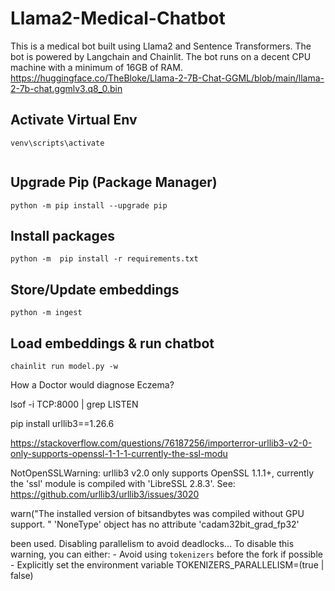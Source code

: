 # Llama2-Medical-Chatbot
This is a medical bot built using Llama2 and Sentence Transformers. The bot is powered by Langchain and Chainlit. The bot runs on a decent CPU machine with a minimum of 16GB of RAM.
https://huggingface.co/TheBloke/Llama-2-7B-Chat-GGML/blob/main/llama-2-7b-chat.ggmlv3.q8_0.bin

## Activate Virtual Env

```
venv\scripts\activate
```

```

```

## Upgrade Pip (Package Manager)

```
python -m pip install --upgrade pip
```

## Install packages

```
python -m  pip install -r requirements.txt
```

## Store/Update embeddings

```
python -m ingest
```

## Load embeddings & run chatbot

```
chainlit run model.py -w
```

How a Doctor would diagnose Eczema?



lsof -i TCP:8000 | grep LISTEN

pip install urllib3==1.26.6


https://stackoverflow.com/questions/76187256/importerror-urllib3-v2-0-only-supports-openssl-1-1-1-currently-the-ssl-modu

 NotOpenSSLWarning: urllib3 v2.0 only supports OpenSSL 1.1.1+, currently the 'ssl' module is compiled with 'LibreSSL 2.8.3'. See: https://github.com/urllib3/urllib3/issues/3020

  warn("The installed version of bitsandbytes was compiled without GPU support. "
'NoneType' object has no attribute 'cadam32bit_grad_fp32'

 been used. Disabling parallelism to avoid deadlocks...
To disable this warning, you can either:
        - Avoid using `tokenizers` before the fork if possible
        - Explicitly set the environment variable TOKENIZERS_PARALLELISM=(true | false)